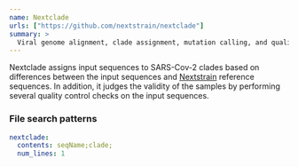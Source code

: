 ```yaml
---
name: Nextclade
urls: ["https://github.com/nextstrain/nextclade"]
summary: >
  Viral genome alignment, clade assignment, mutation calling, and quality checks
---
```


<!--
~~~~~ DO NOT EDIT ~~~~~
This file is autogenerated from the MultiQC module python docstring.
Do not edit the markdown, it will be overwritten.

File path for the source of this content: test-data/data/modules/nextclade/nextclade.py
~~~~~~~~~~~~~~~~~~~~~~~
-->

Nextclade assigns input sequences to SARS-Cov-2 clades based on differences between the input sequences
and [Nextstrain](https://nextstrain.org/) reference sequences. In addition, it judges the validity of
the samples by performing several quality control checks on the input sequences.

### File search patterns

```yaml
nextclade:
  contents: seqName;clade;
  num_lines: 1
```
